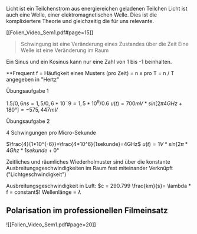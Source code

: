 Licht ist ein Teilchenstrom aus energiereichen geladenen Teilchen
Licht ist auch eine Welle, einer elektromagnetischen Welle. Dies ist die komplixiertere Theorie und gleichzeitig die für uns relevante.


[[Folien_Video_Sem1.pdf#page=15]]
>Schwingung ist eine Veränderung eines Zustandes über die Zeit
Eine Welle ist eine Veränderung im Raum

Ein Sinus und ein Kosinus kann nur eine Zahl von 1 bis -1 beinhalten. 

**Frequent f = Häufigkeit eines Musters (pro Zeit) = n x pro T = n / T angegeben in "Hertz"

Übungsaufgabe 1

$1.5/0,6ns= 1,5/0,6*10^-9=1,5*10^9/0.6$ 
$u(t)=700mV*sin[2\pi4GHz+180°]=-575,447mV$

Übungsaufgabe 2

4 Schwingungen pro Micro-Sekunde

$\frac{4}{1*10^{-6}}=\frac{4*10^6}{1sekunde}=4GHz$ 
$u(t)=1V*sin[2\pi*4Ghz*1sekunde+0°$

Zeitliches und räumliches Wiederholmuster sind über die konstante Ausbreitungsgeschwindigkeiten im Raum fest miteinander Verknüpft ("Lichtgeschwindigkeit")

Ausbreitungsgeschwindigkeit in Luft: $c = 290.799 \frac{km}{s}= \lambda * f = constant$!
Wellenlänge = $\lambda$

## Polarisation im professionellen Filmeinsatz
![[Folien_Video_Sem1.pdf#page=20]]